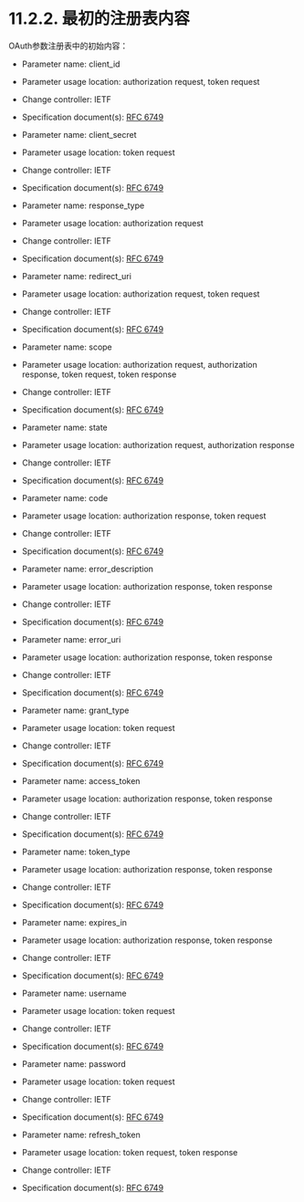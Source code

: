 11.2.2. 最初的注册表内容
=======================
OAuth参数注册表中的初始内容：
- Parameter name: client_id
- Parameter usage location: authorization request, token request
- Change controller: IETF
- Specification document(s): [RFC 6749][RFC6749]


- Parameter name: client_secret
- Parameter usage location: token request
- Change controller: IETF
- Specification document(s): [RFC 6749][RFC6749]


- Parameter name: response_type
- Parameter usage location: authorization request
- Change controller: IETF
- Specification document(s): [RFC 6749][RFC6749]


- Parameter name: redirect_uri
- Parameter usage location: authorization request, token request
- Change controller: IETF
- Specification document(s): [RFC 6749][RFC6749]


- Parameter name: scope
- Parameter usage location: authorization request, authorization response, token request, token response
- Change controller: IETF
- Specification document(s): [RFC 6749][RFC6749]


- Parameter name: state
- Parameter usage location: authorization request, authorization response
- Change controller: IETF
- Specification document(s): [RFC 6749][RFC6749]


- Parameter name: code
- Parameter usage location: authorization response, token request
- Change controller: IETF
- Specification document(s): [RFC 6749][RFC6749]


- Parameter name: error_description
- Parameter usage location: authorization response, token response
- Change controller: IETF
- Specification document(s): [RFC 6749][RFC6749]


- Parameter name: error_uri
- Parameter usage location: authorization response, token response
- Change controller: IETF
- Specification document(s): [RFC 6749][RFC6749]


- Parameter name: grant_type
- Parameter usage location: token request
- Change controller: IETF
- Specification document(s): [RFC 6749][RFC6749]


- Parameter name: access_token
- Parameter usage location: authorization response, token response
- Change controller: IETF
- Specification document(s): [RFC 6749][RFC6749]


- Parameter name: token_type
- Parameter usage location: authorization response, token response
- Change controller: IETF
- Specification document(s): [RFC 6749][RFC6749]


- Parameter name: expires_in
- Parameter usage location: authorization response, token response
- Change controller: IETF
- Specification document(s): [RFC 6749][RFC6749]


- Parameter name: username
- Parameter usage location: token request
- Change controller: IETF
- Specification document(s): [RFC 6749][RFC6749]


- Parameter name: password
- Parameter usage location: token request
- Change controller: IETF
- Specification document(s): [RFC 6749][RFC6749]


- Parameter name: refresh_token
- Parameter usage location: token request, token response
- Change controller: IETF
- Specification document(s): [RFC 6749][RFC6749]

[RFC6749]: ../index.md "RFC 6749"